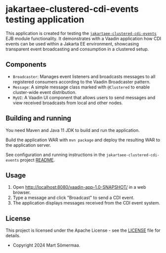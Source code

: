 # jakartaee-clustered-cdi-events testing application

This application is created for testing the
[`jakartaee-clustered-cdi-events`](https://github.com/mrts/jakartaee-clustered-cdi-events)
EJB module functionality. It demonstrates with a Vaadin application how CDI
events can be used within a Jakarta EE environment, showcasing transparent
event broadcasting and consumption in a clustered setup.

## Components

- `Broadcaster`: Manages event listeners and broadcasts messages to all registered consumers according to the Vaadin Broadcaster pattern.
- `Message`: A simple message class marked with `@Clustered` to enable cluster-wide event distribution.
- `MyUI`: A Vaadin UI component that allows users to send messages and view received broadcasts from local and other nodes.

## Building and running

You need Maven and Java 11 JDK to build and run the application.

Build the application WAR with `mvn package` and deploy the resulting WAR to the
application server.

See configuration and running instructions in the
`jakartaee-clustered-cdi-events` project
[README](https://github.com/mrts/jakartaee-clustered-cdi-events#configuration).

## Usage

1. Open <http://localhost:8080/vaadin-app-1.0-SNAPSHOT/> in a web browser.
2. Type a message and click "Broadcast" to send a CDI event.
3. The application displays messages received from the CDI event system.

## License

This project is licensed under the Apache License - see the [LICENSE](LICENSE) file for details.

- Copyright 2024 Mart Sõmermaa.
